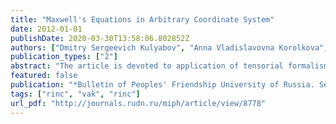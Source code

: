 ```yaml
---
title: "Maxwell's Equations in Arbitrary Coordinate System"
date: 2012-01-01
publishDate: 2020-03-30T13:58:06.802852Z
authors: ["Dmitry Sergeevich Kulyabov", "Anna Vladislavovna Korolkova", "Vladislav Ivanovich Korolkov"]
publication_types: ["2"]
abstract: "The article is devoted to application of tensorial formalism for derivation of different types of Maxwell's equations. The Maxwell's equations are written in the covariant coordinate-free and the covariant coordinate forms. Also the relation between vectorial and tensorial formalisms and differential operators for arbitrary holonomic coordinate system in coordinate form is given. The results obtained by tensorial and vectorial formalisms are verified in cylindrical and spherical coordinate systems."
featured: false
publication: "*Bulletin of Peoples' Friendship University of Russia. Series ``Mathematics. Information Sciences. Physics''*"
tags: ["rinc", "vak", "rinc"]
url_pdf: "http://journals.rudn.ru/miph/article/view/8778"
---
```


